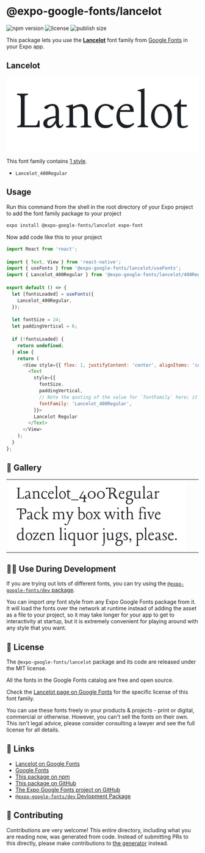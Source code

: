 # @expo-google-fonts/lancelot

![npm version](https://flat.badgen.net/npm/v/@expo-google-fonts/lancelot)
![license](https://flat.badgen.net/github/license/expo/google-fonts)
![publish size](https://flat.badgen.net/packagephobia/install/@expo-google-fonts/lancelot)

This package lets you use the [**Lancelot**](https://fonts.google.com/specimen/Lancelot) font family from [Google Fonts](https://fonts.google.com/) in your Expo app.

## Lancelot

![Lancelot](./font-family.png)

This font family contains [1 style](#-gallery).

- `Lancelot_400Regular`

## Usage

Run this command from the shell in the root directory of your Expo project to add the font family package to your project
```sh
expo install @expo-google-fonts/lancelot expo-font
```

Now add code like this to your project
```js
import React from 'react';

import { Text, View } from 'react-native';
import { useFonts } from '@expo-google-fonts/lancelot/useFonts';
import { Lancelot_400Regular } from '@expo-google-fonts/lancelot/400Regular';

export default () => {
  let [fontsLoaded] = useFonts({
    Lancelot_400Regular,
  });

  let fontSize = 24;
  let paddingVertical = 6;

  if (!fontsLoaded) {
    return undefined;
  } else {
    return (
      <View style={{ flex: 1, justifyContent: 'center', alignItems: 'center' }}>
        <Text
          style={{
            fontSize,
            paddingVertical,
            // Note the quoting of the value for `fontFamily` here; it expects a string!
            fontFamily: 'Lancelot_400Regular',
          }}>
          Lancelot Regular
        </Text>
      </View>
    );
  }
};

```

## 🔡 Gallery


||||
|-|-|-|
|![Lancelot_400Regular](.//400Regular/Lancelot_400Regular.ttf.png)||||


## 👩‍💻 Use During Development

If you are trying out lots of different fonts, you can try using the [`@expo-google-fonts/dev` package](https://github.com/expo/google-fonts/tree/master/font-packages/dev#readme).

You can import *any* font style from any Expo Google Fonts package from it. It will load the fonts
over the network at runtime instead of adding the asset as a file to your project, so it may take longer
for your app to get to interactivity at startup, but it is extremely convenient
for playing around with any style that you want.

## 📖 License

The `@expo-google-fonts/lancelot` package and its code are released under the MIT license.

All the fonts in the Google Fonts catalog are free and open source.

Check the [Lancelot page on Google Fonts](https://fonts.google.com/specimen/Lancelot) for the specific license of this font family.

You can use these fonts freely in your products & projects - print or digital, commercial or otherwise. However, you can't sell the fonts on their own. This isn't legal advice, please consider consulting a lawyer and see the full license for all details.

## 🔗 Links

- [Lancelot on Google Fonts](https://fonts.google.com/specimen/Lancelot)
- [Google Fonts](https://fonts.google.com/)
- [This package on npm](https://www.npmjs.com/package/@expo-google-fonts/lancelot)
- [This package on GitHub](https://github.com/expo/google-fonts/tree/master/font-packages/lancelot)
- [The Expo Google Fonts project on GitHub](https://github.com/expo/google-fonts)
- [`@expo-google-fonts/dev` Devlopment Package](https://github.com/expo/google-fonts/tree/master/font-packages/dev)

## 🤝 Contributing

Contributions are very welcome! This entire directory, including what you are reading now, was generated from code. Instead of submitting PRs to this directly, please make contributions to [the generator](https://github.com/expo/google-fonts/tree/master/packages/generator) instead.
